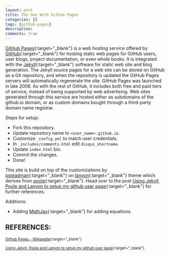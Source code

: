 ```yaml
---
layout: post
title: The One With Github Pages
categories: []
tags: [github-pages]
description:
comments: true
---
```


[GitHub Pages](https://pages.github.com/){:target="_blank"} is a web hosting service offered by [GitHub](https://github.com/){:target="_blank"} for hosting static web pages for GitHub users, user blogs, project documentation, or even whole books.
It is integrated with the [Jekyll](https://jekyllrb.com/){:target="_blank"} software for static web site and blog generation. The Jekyll source pages for a web site can be stored on GitHub as a Git repository, and when the repository is updated the GitHub Pages servers will automatically regenerate the site.
GitHub Pages was launched in late 2008. As with the rest of GitHub, it includes both free and paid tiers of service, instead of being supported by web advertising. Web sites generated through this service are hosted either as subdomains of the github.io domain, or as custom domains bought through a third-party domain name registrar.

Steps for setup:
* Fork this repository.
* Update repository name to `<user_name>.github.io`.
* Customize `_config.yml` to match user credentials.
* In `_includes/comments.html` edit `disqus_shortname`.
* Update `index.html` bio.
* Commit the changes.
* Done!

This site is build on top of the customizations by [psteadman](https://github.com/psteadman){:target="_blank"} on [lanyon](https://github.com/poole/lanyon){:target="_blank"} theme which derives from [poole](https://github.com/poole){:target="_blank"}.
Head over to the post [Using Jekyll, Poole and Lanyon to setup my github user page](http://patricksteadman.ca/2014/08/04/lanyonsetup/){:target="_blank"} for further references.

Additions:
* Adding [MathJax](http://docs.mathjax.org/){:target="_blank"} for adding equations.

## REFERENCES:

<small>[Github Pages - Wikipedia](https://en.wikipedia.org/wiki/GitHub_Pages){:target="_blank"}</small>

<small>[Using Jekyll, Poole and Lanyon to setup my github user page](http://patricksteadman.ca/2014/08/04/lanyonsetup/){:target="_blank"}</small>
